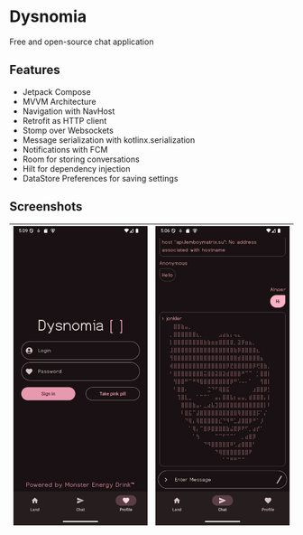 # Dysnomia

Free and open-source chat application

## Features
* Jetpack Compose
* MVVM Architecture
* Navigation with NavHost
* Retrofit as HTTP client
* Stomp over Websockets
* Message serialization with kotlinx.serialization
* Notifications with FCM
* Room for storing conversations
* Hilt for dependency injection
* DataStore Preferences for saving settings

## Screenshots

| <img src="assets/screenshot1.png"> | <img src="assets/screenshot2.png"> |
|------------------------------------|------------------------------------|
